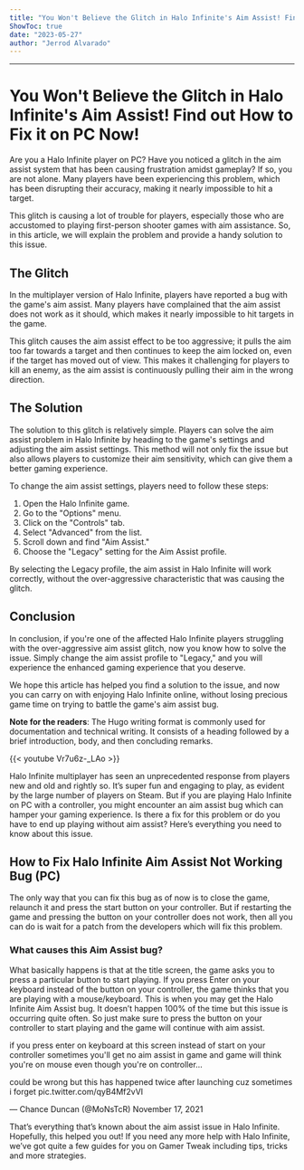 ```yaml
---
title: "You Won't Believe the Glitch in Halo Infinite's Aim Assist! Find out How to Fix it on PC Now!"
ShowToc: true 
date: "2023-05-27"
author: "Jerrod Alvarado"
---
```

*****
# You Won't Believe the Glitch in Halo Infinite's Aim Assist! Find out How to Fix it on PC Now!

Are you a Halo Infinite player on PC? Have you noticed a glitch in the aim assist system that has been causing frustration amidst gameplay? If so, you are not alone. Many players have been experiencing this problem, which has been disrupting their accuracy, making it nearly impossible to hit a target.

This glitch is causing a lot of trouble for players, especially those who are accustomed to playing first-person shooter games with aim assistance. So, in this article, we will explain the problem and provide a handy solution to this issue.

## The Glitch

In the multiplayer version of Halo Infinite, players have reported a bug with the game's aim assist. Many players have complained that the aim assist does not work as it should, which makes it nearly impossible to hit targets in the game. 

This glitch causes the aim assist effect to be too aggressive; it pulls the aim too far towards a target and then continues to keep the aim locked on, even if the target has moved out of view. This makes it challenging for players to kill an enemy, as the aim assist is continuously pulling their aim in the wrong direction.

## The Solution

The solution to this glitch is relatively simple. Players can solve the aim assist problem in Halo Infinite by heading to the game's settings and adjusting the aim assist settings. This method will not only fix the issue but also allows players to customize their aim sensitivity, which can give them a better gaming experience.

To change the aim assist settings, players need to follow these steps:

1. Open the Halo Infinite game.
2. Go to the "Options" menu.
3. Click on the "Controls" tab.
4. Select "Advanced" from the list.
5. Scroll down and find "Aim Assist."
6. Choose the "Legacy" setting for the Aim Assist profile.

By selecting the Legacy profile, the aim assist in Halo Infinite will work correctly, without the over-aggressive characteristic that was causing the glitch.

## Conclusion

In conclusion, if you're one of the affected Halo Infinite players struggling with the over-aggressive aim assist glitch, now you know how to solve the issue. Simply change the aim assist profile to "Legacy," and you will experience the enhanced gaming experience that you deserve.

We hope this article has helped you find a solution to the issue, and now you can carry on with enjoying Halo Infinite online, without losing precious game time on trying to battle the game's aim assist bug.

 **Note for the readers**: The Hugo writing format is commonly used for documentation and technical writing. It consists of a heading followed by a brief introduction, body, and then concluding remarks.

{{< youtube Vr7u6z-_LAo >}} 



Halo Infinite multiplayer has seen an unprecedented response from players new and old and rightly so. It’s super fun and engaging to play, as evident by the large number of players on Steam. But if you are playing Halo Infinite on PC with a controller, you might encounter an aim assist bug which can hamper your gaming experience. Is there a fix for this problem or do you have to end up playing without aim assist? Here’s everything you need to know about this issue.
 
## How to Fix Halo Infinite Aim Assist Not Working Bug (PC)
 

 
The only way that you can fix this bug as of now is to close the game, relaunch it and press the start button on your controller. But if restarting the game and pressing the button on your controller does not work, then all you can do is wait for a patch from the developers which will fix this problem.
 
### What causes this Aim Assist bug?
 
What basically happens is that at the title screen, the game asks you to press a particular button to start playing. If you press Enter on your keyboard instead of the button on your controller, the game thinks that you are playing with a mouse/keyboard. This is when you may get the Halo Infinite Aim Assist bug. It doesn’t happen 100% of the time but this issue is occurring quite often. So just make sure to press the button on your controller to start playing and the game will continue with aim assist.
 
if you press enter on keyboard at this screen instead of start on your controller sometimes you'll get no aim assist in game and game will think you're on mouse even though you're on controller…
 
could be wrong but this has happened twice after launching cuz sometimes i forget pic.twitter.com/qyB4Mf2vVI
 
— Chance Duncan (@MoNsTcR) November 17, 2021
 
That’s everything that’s known about the aim assist issue in Halo Infinite. Hopefully, this helped you out! If you need any more help with Halo Infinite, we’ve got quite a few guides for you on Gamer Tweak including tips, tricks and more strategies.




